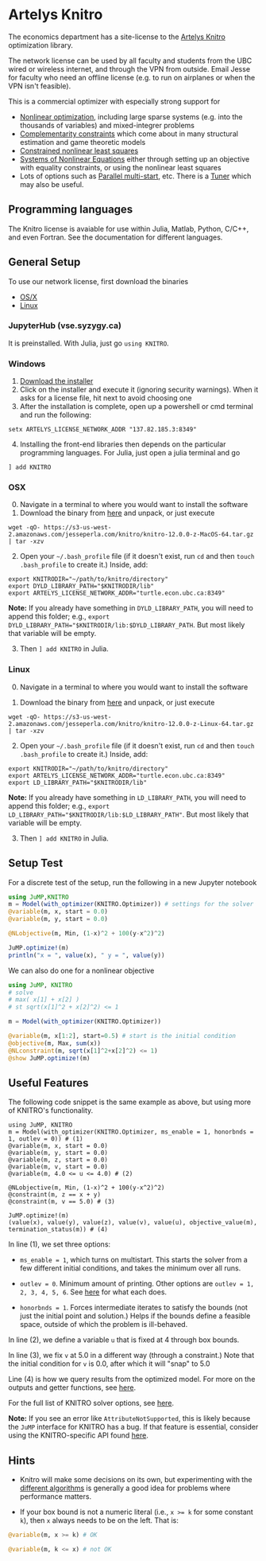 # Artelys Knitro

The economics department has a site-license to the [Artelys Knitro](https://www.artelys.com/docs/knitro/) optimization library.

The network license can be used by all faculty and students from the UBC wired or wireless internet, and through the VPN from outside.  Email Jesse for faculty who need an offline license (e.g. to run on airplanes or when the VPN isn't feasible).

This is a commercial optimizer with especially strong support for
- [Nonlinear optimization](https://www.artelys.com/docs/knitro/2_userGuide/minlp.html), including large sparse systems (e.g. into the thousands of variables) and mixed-integrer problems
- [Complementarity constraints](https://www.artelys.com/docs/knitro/2_userGuide/complementarity.html) which come about in many structural estimation and game theoretic models
- [Constrained nonlinear least squares](https://www.artelys.com/docs/knitro/2_userGuide/ktrlsq.html) 
- [Systems of Nonlinear Equations](https://www.artelys.com/docs/knitro/2_userGuide/specialProblems.html#systems-of-nonlinear-equations) either through setting up an objective with equality constraints, or using the nonlinear least squares 
- Lots of options such as [Parallel multi-start](https://www.artelys.com/docs/knitro/2_userGuide/multistart.html#sec-multistart), etc.   There is a [Tuner](https://www.artelys.com/docs/knitro/2_userGuide/tuner.html) which may also be useful.

## Programming languages

The Knitro license is avaiable for use within Julia, Matlab, Python, C/C++, and even Fortran.  See the documentation for different languages.


## General Setup

To use our network license, first download the binaries

- [OS/X](https://s3-us-west-2.amazonaws.com/jesseperla.com/knitro/knitro-12.0.0-z-MacOS-64.tar.gz)
- [Linux](https://s3-us-west-2.amazonaws.com/jesseperla.com/knitro/knitro-12.0.0-z-Linux-64.tar.gz)

### JupyterHub (vse.syzygy.ca)

It is preinstalled.  With Julia, just go `using KNITRO`.

### Windows
1. [Download the installer](https://s3-us-west-2.amazonaws.com/jesseperla.com/knitro/Knitro1200Installer_64.exe)
2. Click on the installer and execute it (ignoring security warnings).  When it asks for a license file, hit next to avoid choosing one
3. After the installation is complete, open up a powershell or cmd terminal and run the following:
```
setx ARTELYS_LICENSE_NETWORK_ADDR "137.82.185.3:8349"
```
4. Installing the front-end libraries then depends on the particular programming languages.  For Julia, just open a julia terminal and go
```
] add KNITRO
```

### OSX
0. Navigate in a terminal to where you would want to install the software
1. Download the binary from [here](https://s3-us-west-2.amazonaws.com/jesseperla.com/knitro/knitro-12.0.0-z-MacOS-64.tar.gz) and unpack, or just execute
```
wget -qO- https://s3-us-west-2.amazonaws.com/jesseperla.com/knitro/knitro-12.0.0-z-MacOS-64.tar.gz | tar -xzv
```

2. Open your `~/.bash_profile` file (if it doesn't exist, run `cd` and then `touch .bash_profile` to create it.) Inside, add:  

```
export KNITRODIR="~/path/to/knitro/directory"
export DYLD_LIBRARY_PATH="$KNITRODIR/lib"
export ARTELYS_LICENSE_NETWORK_ADDR="turtle.econ.ubc.ca:8349"
```

**Note:** If you already have something in `DYLD_LIBRARY_PATH`, you will need to append this folder; e.g., `export DYLD_LIBRARY_PATH="$KNITRODIR/lib:$DYLD_LIBRARY_PATH`. But most likely that variable will be empty. 

3. Then `] add KNITRO` in Julia.


### Linux

0. Navigate in a terminal to where you would want to install the software

1. Download the binary from [here](https://s3-us-west-2.amazonaws.com/jesseperla.com/knitro/knitro-12.0.0-z-Linux-64.tar.gz) and unpack, or just execute

```
wget -qO- https://s3-us-west-2.amazonaws.com/jesseperla.com/knitro/knitro-12.0.0-z-Linux-64.tar.gz | tar -xzv
```

2. Open your `~/.bash_profile` file (if it doesn't exist, run `cd` and then `touch .bash_profile` to create it.) Inside, add:  

```
export KNITRODIR="~/path/to/knitro/directory"
export ARTELYS_LICENSE_NETWORK_ADDR="turtle.econ.ubc.ca:8349"
export LD_LIBRARY_PATH="$KNITRODIR/lib"
```

**Note:** If you already have something in `LD_LIBRARY_PATH`, you will need to append this folder; e.g., `export LD_LIBRARY_PATH="$KNITRODIR/lib:$LD_LIBRARY_PATH"`. But most likely that variable will be empty. 

3. Then `] add KNITRO` in Julia.


## Setup Test

For a discrete test of the setup, run the following in a new Jupyter notebook 

```julia
using JuMP,KNITRO
m = Model(with_optimizer(KNITRO.Optimizer)) # settings for the solver
@variable(m, x, start = 0.0)
@variable(m, y, start = 0.0)

@NLobjective(m, Min, (1-x)^2 + 100(y-x^2)^2)

JuMP.optimize!(m)
println("x = ", value(x), " y = ", value(y))
```

We can also do one for a nonlinear objective 

```julia 
using JuMP, KNITRO
# solve
# max( x[1] + x[2] )
# st sqrt(x[1]^2 + x[2]^2) <= 1

m = Model(with_optimizer(KNITRO.Optimizer))

@variable(m, x[1:2], start=0.5) # start is the initial condition
@objective(m, Max, sum(x))
@NLconstraint(m, sqrt(x[1]^2+x[2]^2) <= 1)
@show JuMP.optimize!(m)
```

## Useful Features 

The following code snippet is the same example as above, but using more of KNITRO's functionality. 

```
using JuMP, KNITRO
m = Model(with_optimizer(KNITRO.Optimizer, ms_enable = 1, honorbnds = 1, outlev = 0)) # (1)
@variable(m, x, start = 0.0)
@variable(m, y, start = 0.0)
@variable(m, z, start = 0.0)
@variable(m, v, start = 0.0)
@variable(m, 4.0 <= u <= 4.0) # (2)

@NLobjective(m, Min, (1-x)^2 + 100(y-x^2)^2)
@constraint(m, z == x + y)
@constraint(m, v == 5.0) # (3)

JuMP.optimize!(m)
(value(x), value(y), value(z), value(v), value(u), objective_value(m), termination_status(m)) # (4)
```

In line (1), we set three options: 

* `ms_enable = 1`, which turns on multistart. This starts the solver from a few different initial conditions, and takes the minimum over all runs.

* `outlev = 0`. Minimum amount of printing. Other options are `outlev = 1, 2, 3, 4, 5, 6`. See [here](https://www.artelys.com/docs/knitro/3_referenceManual/userOptions.html#outlev) for what each does. 

* `honorbnds = 1`. Forces intermediate iterates to satisfy the bounds (not just the initial point and solution.) Helps if the bounds define a feasible space, outside of which the problem is ill-behaved. 

In line (2), we define a variable `u` that is fixed at 4 through box bounds. 

In line (3), we fix `v` at 5.0 in a different way (through a constraint.) Note that the initial condition for `v` is 0.0, after which it will "snap" to 5.0

Line (4) is how we query results from the optimized model. For more on the outputs and getter functions, see [here](http://www.juliaopt.org/JuMP.jl/v0.19.0/solutions/).

For the full list of KNITRO solver options, see [here](https://www.artelys.com/docs/knitro/3_referenceManual/userOptions.html).

**Note:** If you see an error like `AttributeNotSupported`, this is likely because the `JuMP` interface for KNITRO has a bug. If that feature is essential, consider using the KNITRO-specific API found [here](https://www.artelys.com/docs/knitro/3_referenceManual/knitroJuliareference.html).

## Hints

- Knitro will make some decisions on its own, but experimenting with the [different algorithms](https://www.artelys.com/docs/knitro/2_userGuide/algorithms.html) is generally a good idea for problems where performance matters.

- If your box bound is not a numeric literal (i.e., `x >= k` for some constant `k`), then `x` always needs to be on the left. That is: 

```julia 
@variable(m, x >= k) # OK 
```

```julia 
@variable(m, k <= x) # not OK 
```
